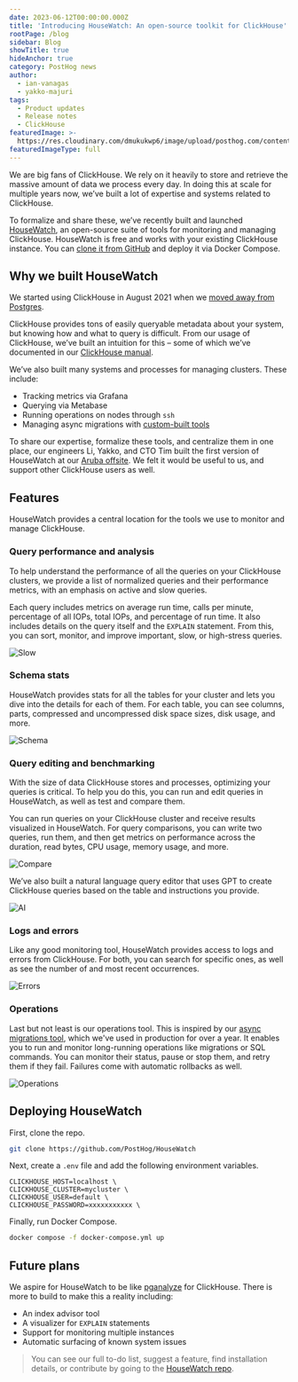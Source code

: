 ```yaml
---
date: 2023-06-12T00:00:00.000Z
title: 'Introducing HouseWatch: An open-source toolkit for ClickHouse'
rootPage: /blog
sidebar: Blog
showTitle: true
hideAnchor: true
category: PostHog news
author:
  - ian-vanagas
  - yakko-majuri
tags:
  - Product updates
  - Release notes
  - ClickHouse
featuredImage: >-
  https://res.cloudinary.com/dmukukwp6/image/upload/posthog.com/contents/images/blog/posthog-engineering-blog.png
featuredImageType: full
---
```


We are big fans of ClickHouse. We rely on it heavily to store and retrieve the massive amount of data we process every day. In doing this at scale for multiple years now, we’ve built a lot of expertise and systems related to ClickHouse. 

To formalize and share these, we’ve recently built and launched [HouseWatch](https://github.com/PostHog/HouseWatch), an open-source suite of tools for monitoring and managing ClickHouse. HouseWatch is free and works with your existing ClickHouse instance. You can [clone it from GitHub](https://github.com/PostHog/HouseWatch) and deploy it via Docker Compose.

## Why we built HouseWatch

We started using ClickHouse in August 2021 when we [moved away from Postgres](/blog/how-we-turned-clickhouse-into-our-eventmansion).

ClickHouse provides tons of easily queryable metadata about your system, but knowing how and what to query is difficult. From our usage of ClickHouse, we’ve built an intuition for this – some of which we’ve documented in our [ClickHouse manual](/handbook/engineering/clickhouse). 

We’ve also built many systems and processes for managing clusters. These include:

- Tracking metrics via Grafana
- Querying via Metabase
- Running operations on nodes through `ssh`
- Managing async migrations with [custom-built tools](/blog/async-migrations)

To share our expertise, formalize these tools, and centralize them in one place, our engineers Li, Yakko, and CTO Tim built the first version of HouseWatch at our [Aruba offsite](/blog/aruba-hackathon). We felt it would be useful to us, and support other ClickHouse users as well.

## Features

HouseWatch provides a central location for the tools we use to monitor and manage ClickHouse.

### Query performance and analysis

To help understand the performance of all the queries on your ClickHouse clusters, we provide a list of normalized queries and their performance metrics, with an emphasis on active and slow queries. 

Each query includes metrics on average run time, calls per minute, percentage of all IOPs, total IOPs, and percentage of run time. It also includes details on the query itself and the `EXPLAIN` statement. From this, you can sort, monitor, and improve important, slow, or high-stress queries.

![Slow](https://res.cloudinary.com/dmukukwp6/image/upload/v1710055416/posthog.com/contents/images/blog/introducing-housewatch/slow.png)

### Schema stats

HouseWatch provides stats for all the tables for your cluster and lets you dive into the details for each of them. For each table, you can see columns, parts, compressed and uncompressed disk space sizes, disk usage, and more.

![Schema](https://res.cloudinary.com/dmukukwp6/image/upload/v1710055416/posthog.com/contents/images/blog/introducing-housewatch/table.png)

### Query editing and benchmarking

With the size of data ClickHouse stores and processes, optimizing your queries is critical. To help you do this, you can run and edit queries in HouseWatch, as well as test and compare them.

You can run queries on your ClickHouse cluster and receive results visualized in HouseWatch. For query comparisons, you can write two queries, run them, and then get metrics on performance across the duration, read bytes, CPU usage, memory usage, and more. 

![Compare](https://res.cloudinary.com/dmukukwp6/image/upload/v1710055416/posthog.com/contents/images/blog/introducing-housewatch/compare.png)

We’ve also built a natural language query editor that uses GPT to create ClickHouse queries based on the table and instructions you provide.

![AI](https://res.cloudinary.com/dmukukwp6/image/upload/v1710055416/posthog.com/contents/images/blog/introducing-housewatch/ai.png)

### Logs and errors

Like any good monitoring tool, HouseWatch provides access to logs and errors from ClickHouse. For both, you can search for specific ones, as well as see the number of and most recent occurrences.

![Errors](https://res.cloudinary.com/dmukukwp6/image/upload/v1710055416/posthog.com/contents/images/blog/introducing-housewatch/errors.png)

### Operations

Last but not least is our operations tool. This is inspired by our [async migrations tool](/handbook/engineering/databases/async-migrations), which we've used in production for over a year. It enables you to run and monitor long-running operations like migrations or SQL commands. You can monitor their status, pause or stop them, and retry them if they fail. Failures come with automatic rollbacks as well.

![Operations](https://res.cloudinary.com/dmukukwp6/image/upload/v1710055416/posthog.com/contents/images/blog/introducing-housewatch/operations.png)

## Deploying HouseWatch

First, clone the repo.

```bash
git clone https://github.com/PostHog/HouseWatch
```

Next, create a `.env` file and add the following environment variables.

```
CLICKHOUSE_HOST=localhost \
CLICKHOUSE_CLUSTER=mycluster \
CLICKHOUSE_USER=default \
CLICKHOUSE_PASSWORD=xxxxxxxxxxx \
```

Finally, run Docker Compose.

```bash
docker compose -f docker-compose.yml up
```

## Future plans

We aspire for HouseWatch to be like [pganalyze](https://pganalyze.com/) for ClickHouse. There is more to build to make this a reality including:

- An index advisor tool
- A visualizer for `EXPLAIN` statements
- Support for monitoring multiple instances
- Automatic surfacing of known system issues 

> You can see our full to-do list, suggest a feature, find installation details, or contribute by going to the [HouseWatch repo](https://github.com/PostHog/HouseWatch).
